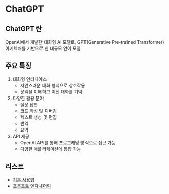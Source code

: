 # ChatGPT

## ChatGPT 란

OpenAI에서 개발한 대화형 AI 모델로, GPT(Generative Pre-trained Transformer) 아키텍처를 기반으로 한 대규모 언어 모델

## 주요 특징

1. 대화형 인터페이스
   - 자연스러운 대화 형식으로 상호작용
   - 문맥을 이해하고 이전 대화를 기억
2. 다양한 활용 분야
   - 질문 답변
   - 코드 작성 및 디버깅
   - 텍스트 생성 및 편집
   - 번역
   - 요약
3. API 제공
   - OpenAI API를 통해 프로그래밍 방식으로 접근 가능
   - 다양한 애플리케이션에 통합 가능

## 리스트

- [기본 사용법](basics.md)
- [프롬프트 엔지니어링](prompts.md)
